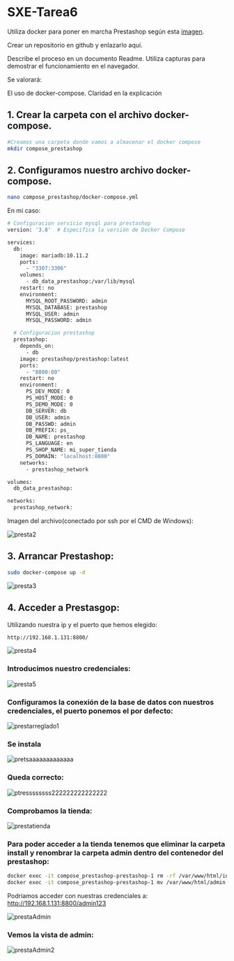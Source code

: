 # SXE-Tarea6

Utiliza docker para poner en marcha Prestashop según esta [imagen](https://hub.docker.com/r/prestashop/prestashop/).

Crear un repositorio en github y enlazarlo aquí.

Describe el proceso en un documento Readme. Utiliza capturas para demostrar el funcionamiento en el navegador.

Se valorará:

El uso de docker-compose. 
Claridad en la explicación
<!--
## 1. Descargar la imagen "Prestashop" y comprobar que está en tu equipo.
```bash
docker pull prestashop/prestashop
docker images
```
![presta1](https://github.com/user-attachments/assets/54b1ecec-d529-46c1-b1da-ba36ae44f976)
-->
## 1. Crear la carpeta con el archivo docker-compose.
```bash
#Creamos una carpeta donde vamos a almacenar el docker compose
mkdir compose_prestashop
```

## 2. Configuramos nuestro archivo docker-compose.
```bash
nano compose_prestashop/docker-compose.yml
```
En mi caso:
```bash
# Configuracion servicio mysql para prestashop
version: '3.8'  # Especifica la versión de Docker Compose

services:
  db:
    image: mariadb:10.11.2
    ports:
      - "3307:3306"
    volumes:
      - db_data_prestashop:/var/lib/mysql
    restart: no
    environment:
      MYSQL_ROOT_PASSWORD: admin
      MYSQL_DATABASE: prestashop
      MYSQL_USER: admin
      MYSQL_PASSWORD: admin

  # Configuracion prestashop
  prestashop:
    depends_on:
      - db
    image: prestashop/prestashop:latest
    ports:
      - "8800:80"
    restart: no
    environment:
      PS_DEV_MODE: 0
      PS_HOST_MODE: 0
      PS_DEMO_MODE: 0
      DB_SERVER: db
      DB_USER: admin
      DB_PASSWD: admin
      DB_PREFIX: ps_
      DB_NAME: prestashop
      PS_LANGUAGE: en
      PS_SHOP_NAME: mi_super_tienda
      PS_DOMAIN: "localhost:8800"
    networks:
      - prestashop_network

volumes:
  db_data_prestashop:

networks:
  prestashop_network:

```
Imagen del archivo(conectado por ssh por el CMD de Windows):

![presta2](https://github.com/user-attachments/assets/f484ba4c-828e-45f9-8683-3e335cf1cd20)


## 3. Arrancar Prestashop:
```bash
sudo docker-compose up -d
```

![presta3](https://github.com/user-attachments/assets/a4ef536b-b9a1-439e-9566-2d2f37a35c08)

## 4. Acceder a Prestasgop:
Utilizando nuestra ip y el puerto que hemos elegido:
```bash
http://192.168.1.131:8800/
```
![presta4](https://github.com/user-attachments/assets/429fd755-e16c-4c00-be27-8c83db0d306e)


### Introducimos nuestro credenciales:
<!-- Para el ejemplo la contraseña es ejemplo123 -->
![presta5](https://github.com/user-attachments/assets/aed04d9e-4180-49a6-bf4f-50dd8d13bbc4)


### Configuramos la conexión de la base de datos con nuestros credenciales, el puerto ponemos el por defecto:

![prestarreglado1](https://github.com/user-attachments/assets/ec7f5b04-0de2-4257-a113-0ccfc85566f9)


### Se instala

![pretsaaaaaaaaaaaaa](https://github.com/user-attachments/assets/44893a06-f8f3-4599-b85f-28e216929d0d)


### Queda correcto:

![ptressssssss222222222222222](https://github.com/user-attachments/assets/6ed9b6e9-b07e-4bca-8467-196f4715db76)

### Comprobamos la tienda:

![prestatienda](https://github.com/user-attachments/assets/938f07e9-57de-424c-a8ce-9dc54f67ac6f)





### Para poder acceder a la tienda tenemos que eliminar la carpeta install y renombrar la carpeta admin dentro del contenedor del prestashop:
<!--
docker exec -it <nombre_o_id_del_contenedor_prestashop> rm -rf /var/www/html/install
docker exec -it <nombre_o_id_del_contenedor_prestashop> mv /var/www/html/admin /var/www/html/admin
-->
```bash
docker exec -it compose_prestashop-prestashop-1 rm -rf /var/www/html/install
docker exec -it compose_prestashop-prestashop-1 mv /var/www/html/admin /var/www/html/admin123
```
Podriamos acceder con nuestras credenciales a: 
http://192.168.1.131:8800/admin123

![prestaAdmin](https://github.com/user-attachments/assets/5e8f51aa-ec15-45e3-ab4a-9845b3f5a9ee)

### Vemos la vista de admin:

![prestaAdmin2](https://github.com/user-attachments/assets/c46d9782-8016-458a-b31f-d80a84dc49e2)
















